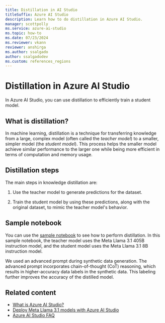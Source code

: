 ```yaml
---
title: Distillation in AI Studio
titleSuffix: Azure AI Studio
description: Learn how to do distillation in Azure AI Studio.
manager: scottpolly
ms.service: azure-ai-studio
ms.topic: how-to
ms.date: 07/23/2024
ms.reviewer: vkann
reviewer: anshirga
ms.author: ssalgado
author: ssalgadodev
ms.custom: references_regions
---
```


# Distillation in Azure AI Studio

In Azure AI Studio, you can use distillation to efficiently train a student model.

## What is distillation?

In machine learning, distillation is a technique for transferring knowledge from a large, complex model (often called the *teacher model*) to a smaller, simpler model (the *student model*). This process helps the smaller model achieve similar performance to the larger one while being more efficient in terms of computation and memory usage.

## Distillation steps

The main steps in knowledge distillation are:

1. Use the teacher model to generate predictions for the dataset.

1. Train the student model by using these predictions, along with the original dataset, to mimic the teacher model's behavior.

## Sample notebook

You can use the [sample notebook](https://aka.ms/meta-llama-3.1-distillation) to see how to perform distillation. In this sample notebook, the teacher model uses the Meta Llama 3.1 405B instruction model, and the student model uses the Meta Llama 3.1 8B instruction model.

We used an advanced prompt during synthetic data generation. The advanced prompt incorporates chain-of-thought (CoT) reasoning, which results in higher-accuracy data labels in the synthetic data. This labeling further improves the accuracy of the distilled model.

## Related content

- [What is Azure AI Studio?](../what-is-ai-studio.md)
- [Deploy Meta Llama 3.1 models with Azure AI Studio](../how-to/deploy-models-llama.md)
- [Azure AI Studio FAQ](../faq.yml)
